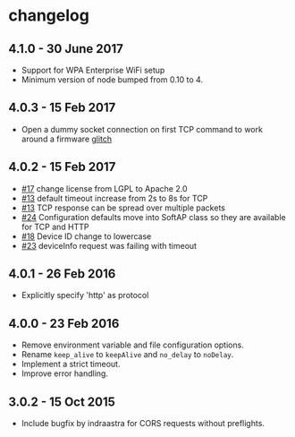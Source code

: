 # changelog

## 4.1.0 - 30 June 2017

* Support for WPA Enterprise WiFi setup
* Minimum version of node  bumped from 0.10 to 4. 

## 4.0.3 - 15 Feb 2017

* Open a dummy socket connection on first TCP command to work around
a firmware [glitch](https://github.com/particle-iot/firmware/issues/1252)

## 4.0.2 - 15 Feb 2017

* [#17](https://github.com/particle-iot/softap-setup-js/pull/17) change license from LGPL to Apache 2.0
* [#13](https://github.com/particle-iot/softap-setup-js/pull/13) default timeout increase from 2s to 8s for TCP
* [#13](https://github.com/particle-iot/softap-setup-js/pull/13) TCP response can be spread over multiple packets
* [#24](https://github.com/particle-iot/softap-setup-js/issues/24) Configuration defaults move into SoftAP class so they are available for TCP and HTTP
* [#18](https://github.com/particle-iot/softap-setup-js/issues/18) Device ID change to lowercase
* [#23](https://github.com/particle-iot/softap-setup-js/issues/23) deviceInfo request was failing with timeout


## 4.0.1 - 26 Feb 2016

* Explicitly specify 'http' as protocol

## 4.0.0 - 23 Feb 2016

* Remove environment variable and file configuration options.
* Rename `keep_alive` to `keepAlive` and `no_delay` to `noDelay`.
* Implement a strict timeout.
* Improve error handling.

## 3.0.2 - 15 Oct 2015

* Include bugfix by indraastra for CORS requests without preflights.
